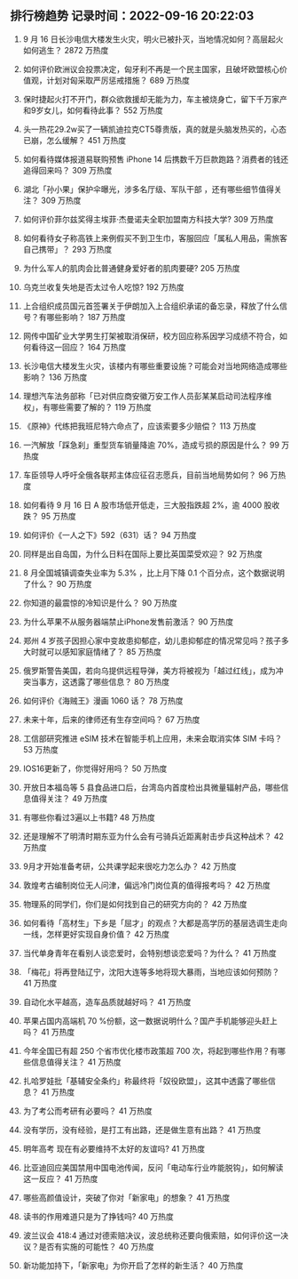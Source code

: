 
## 排行榜趋势 记录时间：2022-09-16 20:22:03
  
  1. 9 月 16 日长沙电信大楼发生火灾，明火已被扑灭，当地情况如何？高层起火如何逃生？ 2872 万热度
    
  2. 如何评价欧洲议会投票决定，匈牙利不再是一个民主国家，且破坏欧盟核心价值观，计划对匈采取严厉惩戒措施？ 689 万热度
    
  3. 保时捷起火打不开门，群众欲救援却无能为力，车主被烧身亡，留下千万家产和9岁女儿，如何看待此事？ 552 万热度
    
  4. 头一热花29.2w买了一辆凯迪拉克CT5尊贵版，真的就是头脑发热买的，心态已崩，怎么缓解？ 451 万热度
    
  5. 如何看待媒体报道易联购预售 iPhone 14 后携数千万巨款跑路？消费者的钱还追得回来吗？ 309 万热度
    
  6. 湖北「孙小果」保护伞曝光，涉多名厅级、军队干部 ，还有哪些细节值得关注？ 309 万热度
    
  7. 如何评价菲尔兹奖得主埃菲·杰曼诺夫全职加盟南方科技大学? 309 万热度
    
  8. 如何看待女子称高铁上来例假买不到卫生巾，客服回应「属私人用品，需旅客自己携带」？ 293 万热度
    
  9. 为什么军人的肌肉会比普通健身爱好者的肌肉要硬? 205 万热度
    
  10. 乌克兰收复失地是否太过令人吃惊? 192 万热度
    
  11. 上合组织成员国元首签署关于伊朗加入上合组织承诺的备忘录，释放了什么信号？有哪些影响？ 187 万热度
    
  12. 网传中国矿业大学男生打架被取消保研，校方回应称系因学习成绩不符合，如何看待这一回应？ 164 万热度
    
  13. 长沙电信大楼发生火灾，该楼内有哪些重要设施？可能会对当地网络造成哪些影响？ 136 万热度
    
  14. 理想汽车法务部称「已对供应商安徽万安工作人员彭某某启动司法程序维权」，有哪些需要了解的？ 119 万热度
    
  15. 《原神》代练把我班尼特六命点了，应该索要多少赔偿？ 113 万热度
    
  16. 一汽解放「踩急刹」重型货车销量降逾 70%，造成亏损的原因是什么？ 99 万热度
    
  17. 车臣领导人呼吁全俄各联邦主体应征召志愿兵，目前当地局势如何？ 96 万热度
    
  18. 如何看待 9 月 16 日 A 股市场低开低走，三大股指跌超 2%，逾 4000 股收跌？ 95 万热度
    
  19. 如何评价《一人之下》592（631）话？ 94 万热度
    
  20. 同样是出自岛国，为什么日料在国际上要比英国菜受欢迎？ 92 万热度
    
  21. 8 月全国城镇调查失业率为 5.3% ，比上月下降 0.1 个百分点，这个数据说明了什么？ 90 万热度
    
  22. 你知道的最震惊的冷知识是什么？ 90 万热度
    
  23. 为什么苹果不从服务器端禁止iPhone发售前激活？ 90 万热度
    
  24. 郑州 4 岁孩子因担心家中变故患抑郁症，幼儿患抑郁症的情况常见吗？孩子多大时就可以感知家庭情绪了？ 85 万热度
    
  25. 俄罗斯警告美国，若向乌提供远程导弹，美方将被视为「越过红线」，成为冲突当事方，这透露了哪些信息？ 80 万热度
    
  26. 如何评价《海贼王》漫画 1060 话？ 78 万热度
    
  27. 未来十年，后来的律师还有生存空间吗？ 67 万热度
    
  28. 工信部研究推进 eSIM 技术在智能手机上应用，未来会取消实体 SIM 卡吗？ 53 万热度
    
  29. IOS16更新了，你觉得好用吗？ 50 万热度
    
  30. 开放日本福岛等 5 县食品进口后，台湾岛内首度检出具微量辐射产品，哪些信息值得关注？ 49 万热度
    
  31. 有哪些你看过3遍以上书籍? 48 万热度
    
  32. 还是理解不了明清时期东亚为什么会有弓骑兵近距离射击步兵这种战术？ 42 万热度
    
  33. 9月才开始准备考研，公共课学起来很吃力怎么办？ 42 万热度
    
  34. 敦煌考古编制岗位无人问津，偏远冷门岗位真的值得报考吗？ 42 万热度
    
  35. 物理系的同学们，你们是如何找到自己的研究方向的？ 42 万热度
    
  36. 如何看待「高材生」下乡是「屈才」的观点？大都是高学历的基层选调生走向一线，怎样更好实现自身价值？ 42 万热度
    
  37. 当代单身青年在看别人谈恋爱时，会特别想谈恋爱吗？为什么？ 41 万热度
    
  38. 「梅花」将再登陆辽宁，沈阳大连等多地将现大暴雨，当地应该如何预防？ 41 万热度
    
  39. 自动化水平越高，造车品质就越好吗？ 41 万热度
    
  40. 苹果占国内高端机 70 %份额，这一数据说明什么？国产手机能够迎头赶上吗？ 41 万热度
    
  41. 今年全国已有超 250 个省市优化楼市政策超 700 次，将起到哪些作用？有哪些信息值得关注？ 41 万热度
    
  42. 扎哈罗娃批「基辅安全条约」称最终将「奴役欧盟」，这其中透露了哪些信息？ 41 万热度
    
  43. 为了考公而考研有必要吗？ 41 万热度
    
  44. 没有学历，没有经验，是打工有出路，还是做生意有出路？ 41 万热度
    
  45. 明年高考 现在有必要维持不太好的友谊吗? 41 万热度
    
  46. 比亚迪回应美国禁用中国电池传闻，反问「电动车行业咋能脱钩」，如何解读这一反应？ 41 万热度
    
  47. 哪些高颜值设计，突破了你对「新家电」的想象？ 41 万热度
    
  48. 读书的作用难道只是为了挣钱吗? 40 万热度
    
  49. 波兰议会 418:4 通过对德索赔决议，波总统称还要向俄索赔，如何评价这一决议？是否有实施的可能性？ 40 万热度
    
  50. 新功能加持下，「新家电」为你开启了怎样的新生活？ 40 万热度
    